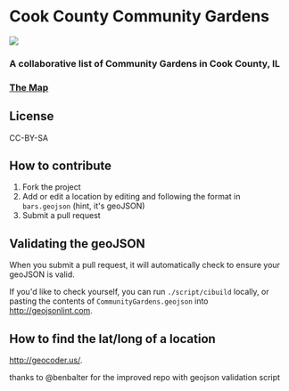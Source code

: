 # Cook County Community Gardens

<img src="https://travis-ci.org/fpdcc/cook_community_gardens.svg?branch=master">


### A collaborative list of Community Gardens in Cook County, IL

### [The Map](CommunityGardens.geojson)

## License

CC-BY-SA

## How to contribute

1. Fork the project
2. Add or edit a location by editing and following the format in `bars.geojson` (hint, it's geoJSON)
3. Submit a pull request

## Validating the geoJSON

When you submit a pull request, it will automatically check to ensure your geoJSON is valid.

If you'd like to check yourself, you can run `./script/cibuild` locally, or pasting the contents of `CommunityGardens.geojson` into http://geojsonlint.com.

## How to find the lat/long of a location

http://geocoder.us/.


thanks to @benbalter for the improved repo with geojson validation script
